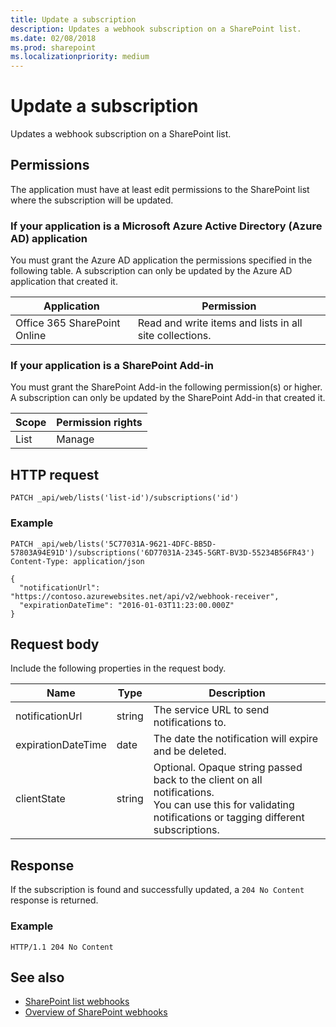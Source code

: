 ```yaml
---
title: Update a subscription
description: Updates a webhook subscription on a SharePoint list.
ms.date: 02/08/2018
ms.prod: sharepoint
ms.localizationpriority: medium
---
```



# Update a subscription

Updates a webhook subscription on a SharePoint list.

## Permissions

The application must have at least edit permissions to the SharePoint list where the subscription will be updated.  

### If your application is a Microsoft Azure Active Directory (Azure AD) application

You must grant the Azure AD application the permissions specified in the following table. A subscription can only be updated by the Azure AD application that created it.

Application | Permission 
------------|------------
Office 365 SharePoint Online|Read and write items and lists in all site collections. 

### If your application is a SharePoint Add-in

You must grant the SharePoint Add-in the following permission(s) or higher. A subscription can only be updated by the SharePoint Add-in that created it.

Scope | Permission rights 
------|------------
List|Manage

## HTTP request

```
PATCH _api/web/lists('list-id')/subscriptions('id')
```

### Example

```http
PATCH _api/web/lists('5C77031A-9621-4DFC-BB5D-57803A94E91D')/subscriptions('6D77031A-2345-5GRT-BV3D-55234B56FR43')
Content-Type: application/json

{
  "notificationUrl": "https://contoso.azurewebsites.net/api/v2/webhook-receiver",
  "expirationDateTime": "2016-01-03T11:23:00.000Z"
}
```

## Request body

Include the following properties in the request body.

Name | Type | Description 
-----|------|------------
notificationUrl|string|The service URL to send notifications to.
expirationDateTime|date|The date the notification will expire and be deleted.
clientState|string|Optional. Opaque string passed back to the client on all notifications.<br/>You can use this for validating notifications or tagging different subscriptions.


## Response

If the subscription is found and successfully updated, a `204 No Content` response is returned.

### Example

```http
HTTP/1.1 204 No Content
```

## See also

- [SharePoint list webhooks](overview-sharepoint-list-webhooks.md)
- [Overview of SharePoint webhooks](../overview-sharepoint-webhooks.md)
